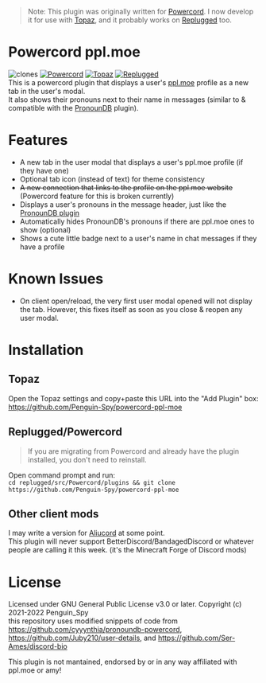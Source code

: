 > Note: This plugin was originally written for [Powercord](https://powercord.dev/). I now develop it for use with [Topaz](https://topaz.goosemod.com/), and it probably works on [Replugged](https://replugged.dev/) too.

# Powercord ppl.moe
![clones](https://img.shields.io/endpoint?url=https://githubstats.penguinspy.repl.co/shields/powercord-ppl-moe) [![Powercord](https://img.shields.io/badge/client-Powercord-7289da?logo=discord&logoColor=fff)](https://powercord.dev/) [![Topaz](https://img.shields.io/badge/client-Topaz-fdda0d?logo=discord&logoColor=fff)](https://topaz.goosemod.com/)  [![Replugged](https://img.shields.io/badge/client-Replugged-7289da?logo=discord&logoColor=fff)](https://replugged.dev/)  
This is a powercord plugin that displays a user's [ppl.moe](https://ppl.moe/) profile as a new tab in the user's modal.  
It also shows their pronouns next to their name in messages (similar to & compatible with the [PronounDB](https://pronoundb.org/) plugin).  
 
# Features
- A new tab in the user modal that displays a user's ppl.moe profile (if they have one)
- Optional tab icon (instead of text) for theme consistency
- ~~A new connection that links to the profile on the ppl.moe website~~ (Powercord feature for this is broken currently)
- Displays a user's pronouns in the message header, just like the [PronounDB plugin](https://github.com/cyyynthia/pronoundb-powercord)
- Automatically hides PronounDB's pronouns if there are ppl.moe ones to show (optional)
- Shows a cute little badge next to a user's name in chat messages if they have a profile

# Known Issues
- On client open/reload, the very first user modal opened will not display the tab. However, this fixes itself as soon as you close & reopen any user modal.

# Installation
## Topaz
Open the Topaz settings and copy+paste this URL into the "Add Plugin" box: https://github.com/Penguin-Spy/powercord-ppl-moe

## Replugged/Powercord
> If you are migrating from Powercord and already have the plugin installed, you don't need to reinstall.  

Open command prompt and run:  
```cd replugged/src/Powercord/plugins && git clone https://github.com/Penguin-Spy/powercord-ppl-moe```  

## Other client mods
I may write a version for [Aliucord](https://github.com/Aliucord/Aliucord "A Discord mod for Android") at some point.  
This plugin will never support BetterDiscord/BandagedDiscord or whatever people are calling it this week. (it's the Minecraft Forge of Discord mods)

# License
Licensed under GNU General Public License v3.0 or later. Copyright (c) 2021-2022 Penguin_Spy   
this repository uses modified snippets of code from https://github.com/cyyynthia/pronoundb-powercord, https://github.com/Juby210/user-details, and https://github.com/Ser-Ames/discord-bio

This plugin is not mantained, endorsed by or in any way affiliated with ppl.moe or amy!  
